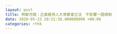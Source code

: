 ```yaml
---
layout: post
title: 林鄭月娥：正面看待人大常委會立法　不影響一國兩制
date: 2020-05-22 20:51:56.000000000 +08:00
categories: rthk
---
```



